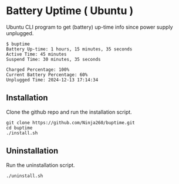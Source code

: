 # Battery Uptime ( Ubuntu )

Ubuntu CLI program to get (battery) up-time info since power supply unplugged.

```text
$ buptime
Battery Up-time: 1 hours, 15 minutes, 35 seconds
Active Time: 45 minutes
Suspend Time: 30 minutes, 35 seconds

Charged Percentage: 100%
Current Battery Percentage: 60%
Unplugged Time: 2024-12-13 17:14:34
```

## Installation

Clone the github repo and run the installation script.

```text
git clone https://github.com/Ninja260/buptime.git
cd buptime
./install.sh
```

## Uninstallation

Run the uninstallation script.

```text
./uninstall.sh
```

